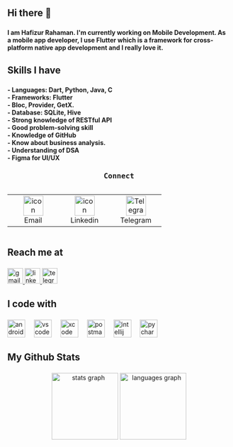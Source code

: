 <h2 align="left">Hi there 👋</h2>

###

<h4 align="left">I am Hafizur Rahaman. I'm currently working on Mobile Development. As a mobile app developer, I use Flutter which is a framework for cross-platform native app development and I really love it.</h4>

###

<h2 align="left">Skills I have</h2>

###

<h4 align="left">- Languages: Dart, Python, Java, C<br>- Frameworks: Flutter<br>- Bloc, Provider, GetX.<br>- Database: SQLite, Hive<br>- Strong knowledge of RESTful API<br>- Good problem-solving skill<br>- Knowledge of GitHub<br>- Know about business analysis.<br>- Understanding of DSA<br>- Figma for UI/UX</h4>

###

<h3 align="center"><samp>Connect</samp></h3>
    <div style="display: flex; align-items: flex-start; align: center">
        <table align="center">
            <tr>
                <td align="center" width="100">
                    <a href="mailto:hafizur.rahman.cs@gmail.com" style="text-decoration: none; color: inherit;">
                        <img src="https://skillicons.dev/icons?i=gmail" alt="icon" width="45" height="45" />
                        <br>Email
                    </a>
                </td>
                <td align="center" width="100">
                    <a href="https://linkedin.com/in/hafizur-rahman-201941289" target="_blank" style="text-decoration: none; color: inherit;">
                        <img src="https://skillicons.dev/icons?i=linkedin" alt="icon" width="45" height="45" />
                        <br>Linkedin
                    </a>
                </td>
                <td align="center" width="100">
                    <a href="https://t.me/hafizflow45" target="_blank" style="text-decoration: none; color: inherit;">
                        <img src="https://www.svgrepo.com/show/354443/telegram.svg" width="45" height="45" alt="Telegram" />
                        <br>Telegram
                    </a>
                </td>
            </tr>
        </table>
        <br><br>
    </div>

<h2 align="left">Reach me at</h2>

###

<div align="left">
  <a href="mailto:hafizur.rahman.cs@gmail.com" target="_blank">
    <img src="https://img.shields.io/static/v1?message=Gmail&logo=gmail&label=&color=D14836&logoColor=white&labelColor=&style=for-the-badge" height="35" alt="gmail logo"  />
  </a>
  <a href="https://linkedin.com/in/hafizur-rahman-201941289" target="_blank">
    <img src="https://img.shields.io/static/v1?message=LinkedIn&logo=linkedin&label=&color=0077B5&logoColor=white&labelColor=&style=for-the-badge" height="35" alt="linkedin logo"  />
  </a>
  <a href="https://t.me/hafizflow45" target="_blank">
    <img src="https://img.shields.io/static/v1?message=Telegram&logo=telegram&label=&color=2CA5E0&logoColor=white&labelColor=&style=for-the-badge" height="35" alt="telegram logo"  />
  </a>
</div>

###

<h2 align="left">I code with</h2>

###

<div align="left">
  <img src="https://cdn.jsdelivr.net/gh/devicons/devicon/icons/androidstudio/androidstudio-original.svg" height="40" alt="androidstudio logo"  />
  <img width="12" />
  <img src="https://cdn.jsdelivr.net/gh/devicons/devicon/icons/vscode/vscode-original.svg" height="40" alt="vscode logo"  />
  <img width="12" />
  <img src="https://cdn.jsdelivr.net/gh/devicons/devicon/icons/xcode/xcode-original.svg" height="40" alt="xcode logo"  />
  <img width="12" />
  <img src="https://skillicons.dev/icons?i=postman" height="40" alt="postman logo"  />
  <img width="12" />
  <img src="https://cdn.jsdelivr.net/gh/devicons/devicon/icons/intellij/intellij-original.svg" height="40" alt="intellij logo"  />
  <img width="12" />
  <img src="https://cdn.jsdelivr.net/gh/devicons/devicon/icons/pycharm/pycharm-original.svg" height="40" alt="pycharm logo"  />
</div>

###

<h2 align="left">My Github Stats</h2>

###

<div align="center">
  <img src="https://github-readme-stats.vercel.app/api?username=hafizflow&hide_title=false&hide_rank=false&show_icons=true&include_all_commits=true&count_private=true&disable_animations=false&theme=dracula&locale=en&hide_border=false&order=1" height="150" alt="stats graph"  />
  <img src="https://github-readme-stats.vercel.app/api/top-langs?username=hafizflow&locale=en&hide_title=false&layout=compact&card_width=320&langs_count=5&theme=dracula&hide_border=false&order=2" height="150" alt="languages graph"  />
</div>

###

